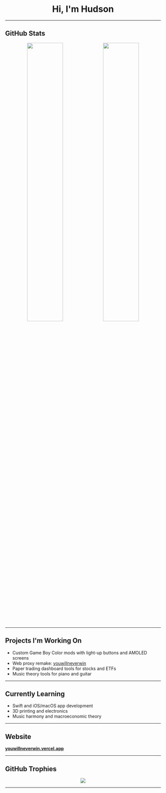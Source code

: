 <h1 align="center">
  <a href="https://youwillneverwin.vercel.app" style="text-decoration: none;">
    <span style="font-weight: bold;">
      <span style="display: inline-block; animation: fadeIn 3s infinite alternate;">Hi, I'm Hudson</span>
    </span>
  </a>
</h1>

---

## GitHub Stats

<div align="center">

<!-- Anurag GitHub Stats -->
<img src="https://github-readme-stats.vercel.app/api?username=hudsonty&show_icons=true&theme=transparent&hide_title=true" width="48%" />

<!-- GitHub Streak Stats -->
<img src="https://github-readme-streak-stats.herokuapp.com/?user=hudsonty&theme=transparent" width="48%" />
</div>

---

## Projects I'm Working On

- Custom Game Boy Color mods with light-up buttons and AMOLED screens  
- Web proxy remake: [youwillneverwin](https://youwillneverwin.vercel.app)  
- Paper trading dashboard tools for stocks and ETFs  
- Music theory tools for piano and guitar

---

## Currently Learning

- Swift and iOS/macOS app development  
- 3D printing and electronics  
- Music harmony and macroeconomic theory

---

## Website

**[youwillneverwin.vercel.app](https://youwillneverwin.vercel.app)**

---

## GitHub Trophies

<div align="center">

<img src="https://github-profile-trophy.vercel.app/?username=hudsonty&theme=onedark&no-frame=true&no-bg=true&margin-w=10" />

</div>

---
